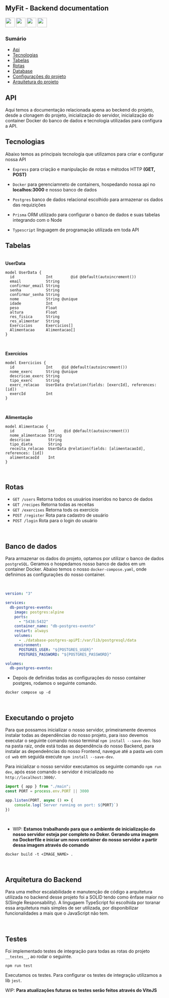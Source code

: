 <h2>MyFit - Backend documentation</h2>

<div>
<img height="30px" src="https://cdn.jsdelivr.net/gh/devicons/devicon/icons/nodejs/nodejs-original.svg" />
<img height="30px" src="https://cdn.jsdelivr.net/gh/devicons/devicon/icons/docker/docker-original.svg" />
<img height="30px"  src="https://cdn.jsdelivr.net/gh/devicons/devicon/icons/postgresql/postgresql-original.svg" />
<img height="30px" src="https://cdn.jsdelivr.net/gh/devicons/devicon/icons/typescript/typescript-original.svg" />
</div>
          

### Sumário

- [Api](#api)
- [Tecnologias](#tecnologias)
- [Tabelas](#tabelas)
- [Rotas](#rotas)
- [Database](#database)
- [Configurações do projeto](#execute)
- [Arquitetura do projeto](#wip)

<div id="api">

## API
<p>
Aqui temos a documentação relacionada apena ao beckend do projeto, desde a clonagem do projeto, inicialização do servidor, inicialização do container Docker do banco de dados e tecnologia utilizadas para configura a API.
</p>

</div>

<div id="tecnologias">

## Tecnologias
<p>
Abaixo temos as principais tecnologia que utilizamos para criar e configurar nossa API
</p>

- `Express` para criação e manipulação de rotas e métodos HTTP <strong>(GET, POST)</strong> 

- `Docker` para gerenciamneto de containers, hospedando nossa api no <strong>localhos:3000</strong> e nosso banco de dados

- `Postgres` banco de dados relacional escolhido para armazenar os dados das requizições

- `Prisma` ORM utilizado para configurar o banco de dados e suas tabelas integrando com o Node

- `Typescript` linguagem de programação utilizada em toda API

</div>

<div id="tabelas">

## Tabelas
<br>
<strong>UserData</strong>

```prisma
model UserData {
  id              Int        @id @default(autoincrement())
  email           String
  confirmar_email String
  senha           String
  confirmar_senha String
  nome            String @unique
  idade           Int
  peso            Float
  altura          Float
  res_fisica      String
  res_alimentar   String
  Exercicios      Exercicios[]
  Alimentacao     Alimentacao[]
}
```
<br>

<strong>Exercícios</strong>

```prisma
model Exercicios {
  id              Int    @id @default(autoincrement())
  nome_exerc      String @unique
  descricao_exerc String
  tipo_exerc      String
  exerc_relacao   UserData @relation(fields: [exercId], references: [id])
  exercId         Int
}
```
<br>

<strong>Alimentação</strong>
```prisma
model Alimentacao {
  id               Int    @id @default(autoincrement())
  nome_alimentacao String
  descricao        String
  tipo_dieta       String
  receita_relacao  UserData @relation(fields: [alimentacaoId], references: [id])
  alimentacaoId    Int
}
```

</div>

<br>

<div id="rotas">

## Rotas

- `GET /users`      Retorna todos os usuários inseridos no banco de dados
- `GET /recipes`    Retorna todas as receitas
- `GET /exercises`  Retorna tods os exercício
- `POST /register`  Rota para cadastro de usuário
- `POST /login`     Rota para o login do usuário
<br>

</div>

<div id="database">

## Banco de dados

Para armazenar os dados do projeto, optamos por utilizar o banco de dados `postgreSQL`. Geramos o hospedamos nosso banco de dados em um container Docker. Abaixo temos o nosso `docker-compose.yaml`, onde definimos as configurações do nosso container.

<br>

```yaml
version: "3"

services:
  db-postgres-evento:
    image: postgres:alpine
    ports:
      - "5438:5432"
    container_name: "db-postgres-evento"
    restart: always
    volumes:
      - ./database-postgres-apiPI:/var/lib/postgresql/data
    environment:
      POSTGRES_USER: "${POSTGRES_USER}"
      POSTGRES_PASSWORD: "${POSTGRES_PASSWORD}"

volumes:
  db-postgres-evento:
```

- Depois de definidas todas as configurações do nosso container postgres, rodamos o seguinte comando.

````
docker compose up -d
````
</div>

<br>

<div id="execute">

## Executando o projeto

Para que possamos inicializar o nosso servidor, primeiramente devemos instalar todas as dependências do nosso projeto, para isso devemos executar o seguinte comando nosso terminal `npm install --save-dev`. Isso na pasta raiz, onde está todas as dependência do nosso Backend, para instalar as dependeências do nosso Frontend, navegue até a pasta `web` com `cd web` em seguida execute `npm install --save-dev`.

Para inicializar o nosso servidor executamos os seguinte comando `npm run dev`, após esse comando o servidor é inicializado no `http://localhost:3000/`.

```typescript
import { app } from "./main";
const PORT = process.env.PORT || 3000

app.listen(PORT, async () => {
    console.log(`Server running on port: ${PORT}`)
})
```
<br>

- WIP: <strong>Estamos trabalhando para que o ambiente de inicialização do nosso servidor esteja por completo no Doker. Gerando uma imagem no Dockerfile e iniciar um novo container do nosso servidor a partir dessa imagem através do comando</strong>

```
docker build -t <IMAGE_NAME> .
```

</div>

<br>

<div id='clean-arcitecture'>

## Arquitetura do Backend

Para uma melhor escalabilidade e manutenção de código a arquitetura utilizada no backend desse projeto foi a SOLID tendo como ênfase maior no S(Single Responsability). A lingugaem TypeScript foi escolhida por toranar essa arquitetura mais simples de ser utilizada, por disponibilizar funcionalidades a mais que o JavaScript não tem.

</div>

<br>

<div id="testes">

## Testes

Foi implementado testes de integração para todas as rotas do projeto `__testes__`, ao rodar o seguinte.

```
npm run test
```

Executamos os testes. Para configurar os testes de integração utilizamos a lib `jest`.

WIP: **Para atualizações futuras os testes serão feitos através do ViteJS**

</div>